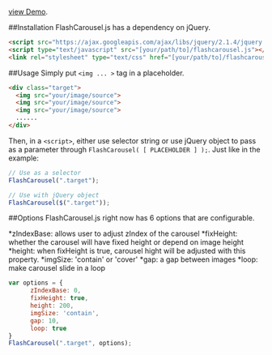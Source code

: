 
[view Demo](http://flashycud.com/assets/flashcarousel/index.html).

##Installation
FlashCarousel.js has a dependency on jQuery.

```html
<script src="https://ajax.googleapis.com/ajax/libs/jquery/2.1.4/jquery.min.js"></script>
<script type="text/javascript" src="[your/path/to]/flashcarousel.js"></script>
<link rel="stylesheet" type="text/css" href="[your/path/to]/flashcarousel.css">
```

##Usage
Simply put `<img ... >` tag in a placeholder.
```html
<div class="target">
  <img src="your/image/source">
  <img src="your/image/source">
  <img src="your/image/source">
  ......
</div>
```
Then, in a `<script>`, either use selector string or use jQuery object to pass as a parameter through `FlashCarousel( [ PLACEHOLDER ] );`. Just like in the example:
```javascript
// Use as a selector
FlashCarousel(".target");

// Use with jQuery object
FlashCarousel($(".target"));
```

##Options
FlashCarousel.js right now has 6 options that are configurable.

*zIndexBase: allows user to adjust zIndex of the carousel
*fixHeight: whether the carousel will have fixed height or depend on image height
*height: when fixHeight is true, carousel hight will be adjusted with this property.
*imgSize: 'contain' or 'cover'
*gap: a gap between images
*loop: make carousel slide in a loop

```javascript
var options = {
      zIndexBase: 0,
      fixHeight: true,
      height: 200,
      imgSize: 'contain',
      gap: 10,
      loop: true
}
FlashCarousel(".target", options);
```
